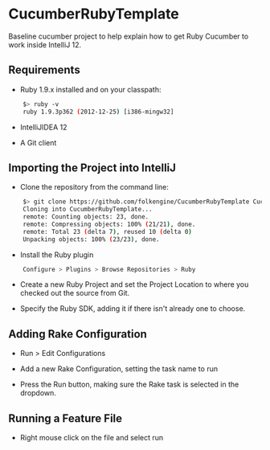 CucumberRubyTemplate
====================

Baseline cucumber project to help explain how to get Ruby Cucumber to work inside IntelliJ 12.

Requirements
------------

* Ruby 1.9.x installed and on your classpath:

```sh
    $> ruby -v
    ruby 1.9.3p362 (2012-12-25) [i386-mingw32]
```    
* IntelliJIDEA 12

* A Git client

Importing the Project into IntelliJ
-----------------------------------

* Clone the repository from the command line:

```sh
    $> git clone https://github.com/folkengine/CucumberRubyTemplate CucumberRubyTemplate
    Cloning into CucumberRubyTemplate...
    remote: Counting objects: 23, done.
    remote: Compressing objects: 100% (21/21), done.
    remote: Total 23 (delta 7), reused 10 (delta 0)
    Unpacking objects: 100% (23/23), done.
```

* Install the Ruby plugin

```sh
    Configure > Plugins > Browse Repositories > Ruby
```

* Create a new Ruby Project and set the Project Location to where you checked out the source from Git.

* Specify the Ruby SDK, adding it if there isn't already one to choose.

Adding Rake Configuration
-------------------------

* Run > Edit Configurations

* Add a new Rake Configuration, setting the task name to run

* Press the Run button, making sure the Rake task is selected in the dropdown.

Running a Feature File
----------------------

* Right mouse click on the file and select run
